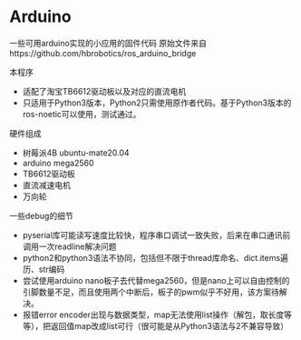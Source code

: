 # Arduino
一些可用arduino实现的小应用的固件代码
原始文件来自https://github.com/hbrobotics/ros_arduino_bridge

本程序
+ 适配了淘宝TB6612驱动板以及对应的直流电机
+ 只适用于Python3版本，Python2只需使用原作者代码。基于Python3版本的ros-noetic可以使用，测试通过。

硬件组成
+ 树莓派4B ubuntu-mate20.04
+ arduino mega2560
+ TB6612驱动板
+ 直流减速电机
+ 万向轮


一些debug的细节
+ pyserial库可能读写速度比较快，程序串口调试一致失败，后来在串口通讯前调用一次readline解决问题
+ python2和python3语法不协同，包括但不限于thread库命名、dict.items遍历、str编码
+ 尝试使用arduino nano板子去代替mega2560，但是nano上可以自由控制的引脚数量不足，而且使用两个中断后，板子的pwm似乎不好用，该方案待解决。
+ 报错error encoder出现与数据类型，map无法使用list操作（解包，取长度等等），把返回值map改成list可行（很可能是从Python3语法与2不兼容导致）
